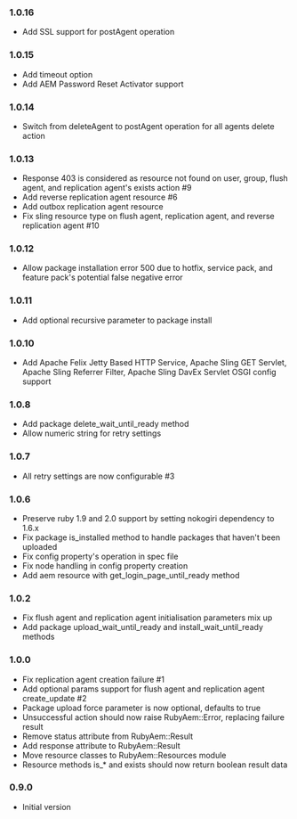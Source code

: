 ### 1.0.16
* Add SSL support for postAgent operation

### 1.0.15
* Add timeout option
* Add AEM Password Reset Activator support

### 1.0.14
* Switch from deleteAgent to postAgent operation for all agents delete action

### 1.0.13
* Response 403 is considered as resource not found on user, group, flush agent, and replication agent's exists action #9
* Add reverse replication agent resource #6
* Add outbox replication agent resource
* Fix sling resource type on flush agent, replication agent, and reverse replication agent #10

### 1.0.12
* Allow package installation error 500 due to hotfix, service pack, and feature pack's potential false negative error

### 1.0.11
* Add optional recursive parameter to package install

### 1.0.10
* Add Apache Felix Jetty Based HTTP Service, Apache Sling GET Servlet, Apache Sling Referrer Filter, Apache Sling DavEx Servlet OSGI config support

### 1.0.8
* Add package delete_wait_until_ready method
* Allow numeric string for retry settings

### 1.0.7
* All retry settings are now configurable #3

### 1.0.6
* Preserve ruby 1.9 and 2.0 support by setting nokogiri dependency to 1.6.x
* Fix package is_installed method to handle packages that haven't been uploaded
* Fix config property's operation in spec file
* Fix node handling in config property creation
* Add aem resource with get_login_page_until_ready method

### 1.0.2
* Fix flush agent and replication agent initialisation parameters mix up
* Add package upload_wait_until_ready and install_wait_until_ready methods

### 1.0.0
* Fix replication agent creation failure #1
* Add optional params support for flush agent and replication agent create_update #2
* Package upload force parameter is now optional, defaults to true
* Unsuccessful action should now raise RubyAem::Error, replacing failure result
* Remove status attribute from RubyAem::Result
* Add response attribute to RubyAem::Result
* Move resource classes to RubyAem::Resources module
* Resource methods is_* and exists should now return boolean result data

### 0.9.0
* Initial version
